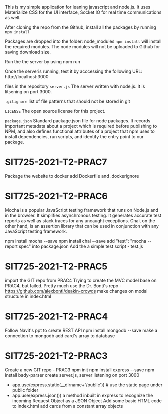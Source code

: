 This is my simple application for leaning javascript and node.js. It uses Materialize CSS for the UI interface, Socket IO for real time communications as well.

After cloning the repo from the Github, install all the packages by running
  `npm install`

Packages are dropped into the folder: 
  node_modules 
`npm install` will install the required modules. The node modules will not be uploaded to Github for saving download size.

Run the the server by using
  npm run

Once the serveris running, test it by acccessing the following URL:
  http://localhost:3000

files in the repository
`server.js`
The server written with node.js. It is litsening on port 3000.

`.gitignore`
list of file patterns that should not be stored in git

`LICENSE`
The open source license for this project.

`package.json`
Standard package.json file for node packages. It records important metadata about a project which is required before publishing to NPM, and also defines functional attributes of a project that npm uses to install dependencies, run scripts, and identify the entry point to our package.



# SIT725-2021-T2-PRAC7
Package the website to docker
add Dockerfile and .dockerignore

# SIT725-2021-T2-PRAC6
Mocha is a popular JavaScript testing framework that runs on Node.js and in the browser. It simplifies asynchronous testing. It generates accurate test reports as well as stack traces for any uncaught exceptions.
Chai, on the other hand, is an assertion library that can be used in conjunction with any JavaScript testing framework.

npm install mocha --save
npm install chai --save
add "test": "mocha --report spec" into package.json
Add the a simple test script - test.js

# SIT725-2021-T2-PRAC5

import the GIT repo from PRAC4
Trying to create the MVC model base on PRAC4, but failed.
Pretty much use the Dr. Bonti's repo - https://github.com/alexbonti/deakin-crowds
make changes on modal structure in index.html

# SIT725-2021-T2-PRAC4

Follow Navit's ppt to create REST API
npm install mongodb --save
make a connection to mongodb
add card's array to database

# SIT725-2021-T2-PRAC3

Create a new GIT repo - PRAC3
npm init
npm install express --save
npm install bady-parser
create server.js, server listening on port 3000

- app.use(express.static(\_\_dirname+'/public')) # use the static page under public folder
- app.use(express.json()) a method inbuilt in express to recognize the incoming Request Object as a JSON Object
  Add some basic HTML code to index.html
  add cards from a constant array objects
